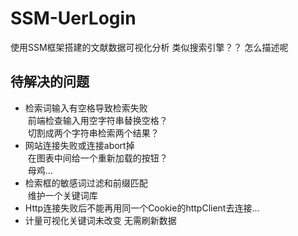# SSM-UerLogin
使用SSM框架搭建的文献数据可视化分析
类似搜索引擎？？ 怎么描述呢

## 待解决的问题
* 检索词输入有空格导致检索失败<br>
  前端检查输入用空字符串替换空格？<br>
  切割成两个字符串检索两个结果？<br>
* 网站连接失败或连接abort掉<br>
  在图表中间给一个重新加载的按钮？<br>
  母鸡...<br>
* 检索框的敏感词过滤和前缀匹配<br>
  维护一个关键词库 <br>
* Http连接失败后不能再用同一个Cookie的httpClient去连接...
* 计量可视化关键词未改变 无需刷新数据
